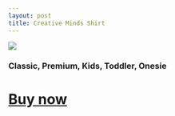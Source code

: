 ```yaml
---
layout: post
title: Creative Minds Shirt
---
```


![][image-1]

### Classic, Premium, Kids, Toddler, Onesie

# [Buy now][1]

[1]:	https://teespring.com/shop/creative-minds-shirt

[image-1]:	https://i.imgur.com/lNqyd9q.jpg